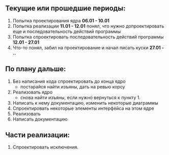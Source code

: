﻿## Текущие или прошедшие периоды:

1. Попытка проектирования ядра **06.01 - 10.01**
2. Попытка реализации **11.01 - 12.01**
   понял, что нужно допроектировать еще и последовательность действий программы
3. Попытка спроектировать последовательность действий программы **12.01 - 27.01**
4. Что-то понял, забил на проектирование и начал писать куски **27.01 - ..**

## По плану дальше:

1. Без написания кода спроектировать до конца ядро
    - постарайся найти изъяны, дать на ревью корсу
2. Реализовать ядро
    - снова найти изъяны, если нужно вернуться к пункту 1.
3. Написать к нему документацию, изменить некоторые диаграммы
4. Спроектировать некоторые элементы интерфейса на этом ядре
5. Реализовать
6. Написать документацию

## Части реализации:
1. Спроектировать исключения.